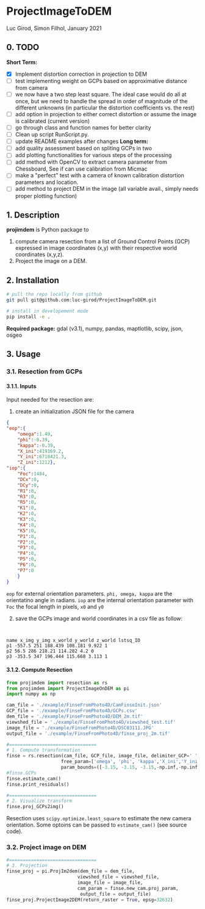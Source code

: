 # ProjectImageToDEM
Luc Girod, Simon Filhol, January 2021

## 0. TODO
**Short Term:**
- [x] Implement distortion correction in projection to DEM
- [ ] test implementing weight on GCPs based on approximative distance from camera
- [ ] we now have a two step least square. The ideal case would do all at once, but we need to handle the spread in order of magnitude of the different unknowns (in particular the distortion coefficients vs. the rest)
- [ ] add option in projection to either correct distortion or assume the image is calibrated (current version)
- [ ] go through class and function names for better clarity
- [ ] Clean up script RunScript.py. 
- [ ] update README examples after changes
**Long term:**
- [ ] add quality assessment based on spliting GCPs in two
- [ ] add plotting functionalities for various steps of the processing
- [ ] add method with OpenCV to extract camera parameter from Chessboard, See if can use calibration from Micmac
- [ ] make a "perfect" test with a camera of known calibration distortion parameters and location. 
- [ ] add method to project DEM in the image (all variable avail., simply needs proper plotting function)

## 1. Description

**projimdem** is Python package to 

1. compute camera resection from a list of Ground Control Points (GCP) expressed in image coordinates (x,y) with their respective world coordinates (x,y,z). 
2. Project the image on a DEM.

## 

## 2. Installation
```sh
# pull the repo locally from github
git pull git@github.com:luc-girod/ProjectImageToDEM.git

# install in developement mode
pip install -e .
```
**Required package:** gdal (v3.1), numpy, pandas, maptlotlib, scipy, json, osgeo
## 3. Usage
### 3.1. Resection from GCPs

#### 3.1.1. Inputs

Input needed for the resection are: 
1. create an initialization JSON file for the camera 

```json
{
"eop":{
    "omega":1.49,
    "phi":-0.39,
    "kappa":-0.39,
    "X_ini":419169.2,
    "Y_ini":6718421.3,
    "Z_ini":1212},
"iop":{
    "Foc":1484,
    "DCx":0,
    "DCy":0,
    "R1":0,
    "R3":0,
    "R5":0,
    "K1":0,
    "K2":0,
    "K3":0,
    "K4":0,
    "K5":0,
    "P1":0,
    "P2":0,
    "P3":0,
    "P4":0,
    "P5":0,
    "P6":0,
    "P7":0
    }   
}
```
`eop` for external orientation parameters. `phi, omega, kappa` are the orientatino angle in radians. `iop` are the internal orientation parameter with `Foc` the focal length in pixels, `x0` and `y0` 

2. save the GCPs image and world coordinates in a csv file as follow:
```csv. The image coordinate system has its origin in the center of the image. 


name x_img y_img x_world y_world z_world lstsq_IO
p1 -557.5 251 188.439 108.181 9.922 1
p2 56.5 286 218.21 114.282 4.2 0
p3 -353.5 347 196.444 115.668 3.113 1
```
#### 3.1.2. Compute Resection

```python
from projimdem import resection as rs
from projimdem import ProjectImageOnDEM as pi
import numpy as np

cam_file = './example/FinseFromPhoto4D/CamFinseInit.json'
GCP_file = './example/FinseFromPhoto4D/GCPs.csv'
dem_file = './example/FinseFromPhoto4D/DEM_2m.tif'
viewshed_file = './example/FinseFromPhoto4D/viewshed_test.tif'
image_file = './example/FinseFromPhoto4D/DSC03111.JPG'
output_file = './example/FinseFromPhoto4D/finse_proj_2m.tif'

#================================
# 1. Compute transformation
finse = rs.resection(cam_file, GCP_file, image_file, delimiter_GCP=' ',
                    free_param=['omega', 'phi', 'kappa','X_ini','Y_ini','Z_ini', 'Foc'],
                    param_bounds=([-3.15, -3.15, -3.15,-np.inf,-np.inf,-np.inf,4000], [3.15,3.15,3.15,np.inf,np.inf,np.inf,6000]))
#finse.GCPs
finse.estimate_cam()
finse.print_residuals()

#================================
# 2. Visualize transform
finse.proj_GCPs2img()
```

Resection uses `scipy.optimize.least_square` to estimate the new camera orientation. Some optoins can be passed to `estimate_cam()` (see source code).

### 3.2. Project image on DEM

```python
#================================
# 3. Projection
finse_proj = pi.ProjIm2dem(dem_file = dem_file,
                          viewshed_file = viewshed_file,
                          image_file = image_file,
                          cam_param = finse.new_cam.proj_param,
                           output_file = output_file)
finse_proj.ProjectImage2DEM(return_raster = True, epsg=32632)
```
